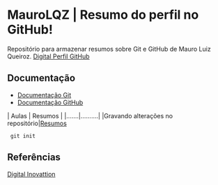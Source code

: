 # MauroLQZ | Resumo do perfil no GitHub!
  
  Repositório para armazenar resumos sobre Git e GitHub de Mauro Luiz Queiroz.
  [Digital Perfil GitHub](https://github.com/MauroLQZ/maurolqz)

##  Documentação   
  - [Documentação Git](https://git.scm.com/doc)
  - [Documentação GitHub](https://docs.github.com/)

  | Aulas | Resumos  |
  |.......|..........|
  |Gravando alterações no repositório|[Resumos](https://github.com/MauroLQZ/maurolqz)

  ```
   git init
  ```

  ## Referências
  [Digital Inovattion](https://docs.github.com/)
